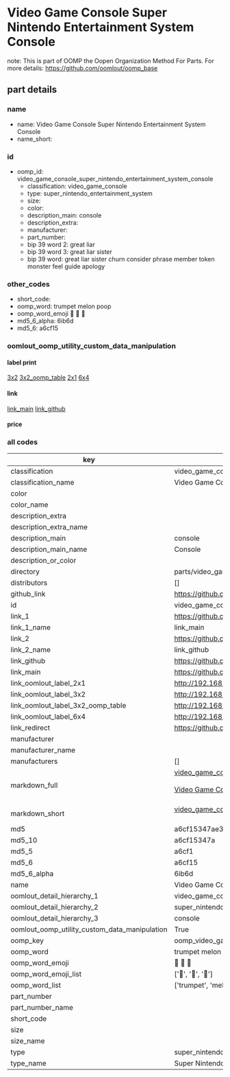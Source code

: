 # Video Game Console Super Nintendo Entertainment System Console  

note: This is part of OOMP the Oopen Organization Method For Parts. For more details: https://github.com/oomlout/oomp_base

##  part details
  







### name
* name: Video Game Console Super Nintendo Entertainment System Console
* name_short: 
### id
* oomp_id: video_game_console_super_nintendo_entertainment_system_console
  * classification: video_game_console
  * type: super_nintendo_entertainment_system
  * size: 
  * color: 
  * description_main: console
  * description_extra: 
  * manufacturer: 
  * part_number: 
  * bip 39 word 2: great liar
  * bip 39 word 3: great liar sister
  * bip 39 word: great liar sister churn consider phrase member token monster feel guide apology

### other_codes
* short_code: 
* oomp_word: trumpet melon poop
* oomp_word_emoji :trumpet: :melon: :poop:
* md5_6_alpha: 6ib6d
* md5_6: a6cf15






### oomlout_oomp_utility_custom_data_manipulation
#### label print
[3x2](http://192.168.1.245:1112/?label=oomp%206ib6d)
[3x2_oomp_table](http://192.168.1.108:1112/?label=oomp%206ib6d)
[2x1](http://192.168.1.242:1112/?label=oomp%206ib6d)
[6x4](http://192.168.1.55:1112/?label=oomp%206ib6d)    

#### link

[link_main](https://github.com/oomlout/oomlout_oomp_version_1_messy/tree/main/parts/video_game_console_super_nintendo_entertainment_system_console) [link_github](https://github.com/oomlout/oomlout_oomp_version_1_messy/tree/main/parts/video_game_console_super_nintendo_entertainment_system_console)                             

#### price







### all codes 
| key | value |  
| --- | --- |  
| classification | video_game_console |  
| classification_name | Video Game Console |  
| color |  |  
| color_name |  |  
| description_extra |  |  
| description_extra_name |  |  
| description_main | console |  
| description_main_name | Console |  
| description_or_color |   |  
| directory | parts/video_game_console_super_nintendo_entertainment_system_console |  
| distributors | [] |  
| github_link | https://github.com/oomlout/oomlout_oomp_part_src/tree/main/parts/video_game_console_super_nintendo_entertainment_system_console |  
| id | video_game_console_super_nintendo_entertainment_system_console |  
| link_1 | https://github.com/oomlout/oomlout_oomp_version_1_messy/tree/main/parts/video_game_console_super_nintendo_entertainment_system_console |  
| link_1_name | link_main |  
| link_2 | https://github.com/oomlout/oomlout_oomp_version_1_messy/tree/main/parts/video_game_console_super_nintendo_entertainment_system_console |  
| link_2_name | link_github |  
| link_github | https://github.com/oomlout/oomlout_oomp_version_1_messy/tree/main/parts/video_game_console_super_nintendo_entertainment_system_console |  
| link_main | https://github.com/oomlout/oomlout_oomp_version_1_messy/tree/main/parts/video_game_console_super_nintendo_entertainment_system_console |  
| link_oomlout_label_2x1 | http://192.168.1.242:1112/?label=oomp%206ib6d |  
| link_oomlout_label_3x2 | http://192.168.1.245:1112/?label=oomp%206ib6d |  
| link_oomlout_label_3x2_oomp_table | http://192.168.1.108:1112/?label=oomp%206ib6d |  
| link_oomlout_label_6x4 | http://192.168.1.55:1112/?label=oomp%206ib6d |  
| link_redirect | https://github.com/oomlout/oomlout_oomp_version_1_messy/tree/main/parts/video_game_console_super_nintendo_entertainment_system_console |  
| manufacturer |  |  
| manufacturer_name |  |  
| manufacturers | [] |  
| markdown_full | [video_game_console_super_nintendo_entertainment_system_console](none)<br>[](none)<br>[Video Game Console Super Nintendo Entertainment System Console](none)<br><br> |  
| markdown_short | [video_game_console_super_nintendo_entertainment_system_console](none)<br><br> |  
| md5 | a6cf15347ae3f15a8f17a28d93203331 |  
| md5_10 | a6cf15347a |  
| md5_5 | a6cf1 |  
| md5_6 | a6cf15 |  
| md5_6_alpha | 6ib6d |  
| name | Video Game Console Super Nintendo Entertainment System Console |  
| oomlout_detail_hierarchy_1 | video_game_console |  
| oomlout_detail_hierarchy_2 | super_nintendo_entertainment_system |  
| oomlout_detail_hierarchy_3 | console |  
| oomlout_oomp_utility_custom_data_manipulation | True |  
| oomp_key | oomp_video_game_console_super_nintendo_entertainment_system_console |  
| oomp_word | trumpet melon poop |  
| oomp_word_emoji | :trumpet: :melon: :poop: |  
| oomp_word_emoji_list | [':trumpet:', ':melon:', ':poop:'] |  
| oomp_word_list | ['trumpet', 'melon', 'poop'] |  
| part_number |  |  
| part_number_name |  |  
| short_code |  |  
| size |  |  
| size_name |  |  
| type | super_nintendo_entertainment_system |  
| type_name | Super Nintendo Entertainment System |  
